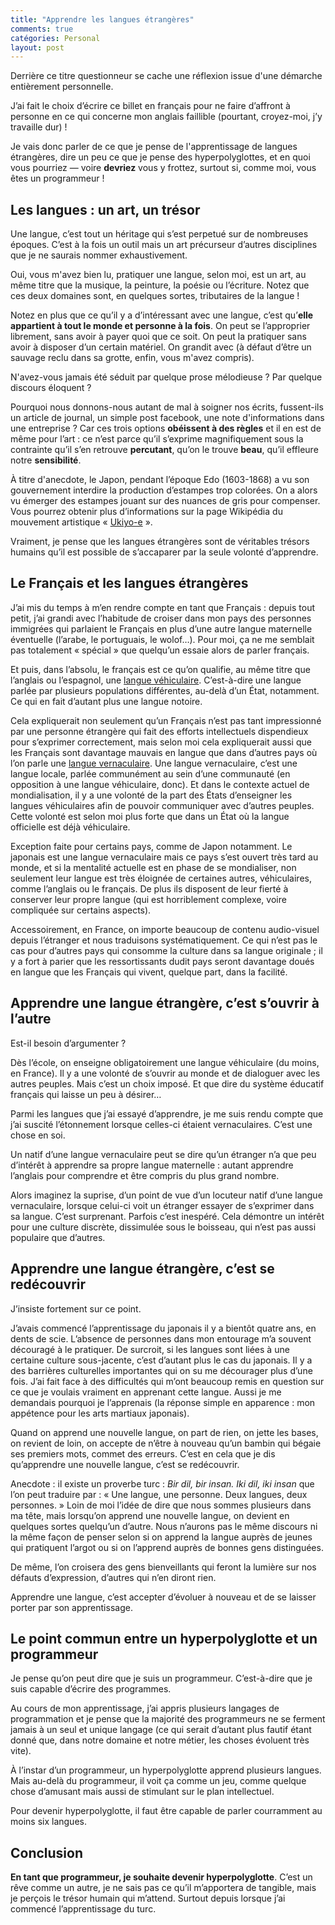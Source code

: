 ```yaml
---
title: "Apprendre les langues étrangères"
comments: true
catégories: Personal
layout: post
---
```


Derrière ce titre questionneur se cache une réflexion issue d'une démarche
entièrement personnelle.

J’ai fait le choix d’écrire ce billet en français pour ne faire d’affront à
personne en ce qui concerne mon anglais faillible (pourtant, croyez-moi,
j’y travaille dur) !

Je vais donc parler de ce que je pense de l'apprentissage de langues
étrangères, dire un peu ce que je pense des hyperpolyglottes, et en quoi vous
pourriez — voire **devriez** vous y frottez, surtout si, comme moi, vous êtes
un programmeur !

## Les langues : un art, un trésor

Une langue, c’est tout un héritage qui s’est perpetué sur de nombreuses
époques. C’est à la fois un outil mais un art précurseur d’autres disciplines
que je ne saurais nommer exhaustivement.

Oui, vous m'avez bien lu, pratiquer une langue, selon moi, est un art, au même
titre que la musique, la peinture, la poésie ou l’écriture. Notez que ces deux
domaines sont, en quelques sortes, tributaires de la langue !

Notez en plus que ce qu’il y a d’intéressant avec une langue, c’est qu’**elle
appartient à tout le monde et personne à la fois**. On peut se l’approprier
librement, sans avoir à payer quoi que ce soit. On peut la pratiquer sans avoir
à disposer d’un certain matériel. On grandit avec (à défaut d’être un sauvage
reclu dans sa grotte, enfin, vous m'avez compris).

N'avez-vous jamais été séduit par quelque prose mélodieuse ? Par quelque
discours éloquent ?

Pourquoi nous donnons-nous autant de mal à soigner nos écrits, fussent-ils un
article de journal, un simple post facebook, une note d'informations dans une
entreprise ? Car ces trois options **obéissent à des règles** et il en est de
même pour l’art : ce n’est parce qu’il s’exprime magnifiquement sous la
contrainte qu’il s’en retrouve **percutant**, qu’on le trouve **beau**, qu’il
effleure notre **sensibilité**.

À titre d'anecdote, le Japon, pendant l’époque Edo (1603-1868) a vu son
gouvernement interdire la production d’estampes trop colorées. On a alors vu
émerger des estampes jouant sur des nuances de gris pour compenser. Vous
pourrez obtenir plus d’informations sur la page Wikipédia du mouvement
artistique « [Ukiyo-e](https://fr.wikipedia.org/wiki/Ukiyo-e) ».

Vraiment, je pense que les langues étrangères sont de véritables trésors
humains qu’il est possible de s’accaparer par la seule volonté d’apprendre.

## Le Français et les langues étrangères

J’ai mis du temps à m’en rendre compte en tant que Français : depuis tout petit,
j’ai grandi avec l’habitude de croiser dans mon pays des personnes immigrées
qui parlaient le Français en plus d’une autre langue maternelle éventuelle
(l’arabe, le portuguais, le wolof…). Pour moi, ça ne me semblait pas totalement
« spécial » que quelqu’un essaie alors de parler français.

Et puis, dans l’absolu, le français est ce qu’on qualifie, au même titre que
l’anglais ou l’espagnol, une
[langue véhiculaire](https://fr.wikipedia.org/wiki/Langue_v%C3%A9hiculaire).
C’est-à-dire une langue parlée par plusieurs populations différentes, au-delà
d’un État, notamment. Ce qui en fait d’autant plus une langue notoire.

Cela expliquerait non seulement qu’un Français n’est pas tant impressionné par
une personne étrangère qui fait des efforts intellectuels dispendieux pour
s’exprimer correctement, mais selon moi cela expliquerait aussi que les
Français sont davantage mauvais en langue que dans d’autres pays où l’on parle
une [langue vernaculaire](https://fr.wikipedia.org/wiki/Langue_vernaculaire).
Une langue vernaculaire, c’est une langue locale, parlée communément au sein
d’une communauté (en opposition à une langue véhiculaire, donc). Et dans le
contexte actuel de mondialisation, il y a une volonté de la part des États
d’enseigner les langues véhiculaires afin de pouvoir communiquer avec d’autres
peuples. Cette volonté est selon moi plus forte que dans un État où la langue
officielle est déjà véhiculaire.

Exception faite pour certains pays, comme de Japon notamment. Le japonais est
une langue vernaculaire mais ce pays s’est ouvert très tard au monde, et si la
mentalité actuelle est en phase de se mondialiser, non seulement leur langue
est très éloignée de certaines autres, véhiculaires, comme l’anglais ou le
français. De plus ils disposent de leur fierté à conserver leur propre langue
(qui est horriblement complexe, voire compliquée sur certains aspects).

Accessoirement, en France, on importe beaucoup de contenu audio-visuel depuis
l’étranger et nous traduisons systématiquement. Ce qui n’est pas le cas pour
d’autres pays qui consomme la culture dans sa langue originale ; il y a fort
à parier que les ressortissants dudit pays seront davantage doués en langue
que les Français qui vivent, quelque part, dans la facilité.

## Apprendre une langue étrangère, c’est s’ouvrir à l’autre

Est-il besoin d’argumenter ?

Dès l’école, on enseigne obligatoirement une langue véhiculaire (du moins, en
France). Il y a une volonté de s’ouvrir au monde et de dialoguer avec les
autres peuples. Mais c’est un choix imposé. Et que dire du système éducatif
français qui laisse un peu à désirer…

Parmi les langues que j’ai essayé d’apprendre, je me suis rendu compte que j’ai
suscité l’étonnement lorsque celles-ci étaient vernaculaires. C’est une chose
en soi.

Un natif d’une langue vernaculaire peut se dire qu’un étranger n’a que peu
d’intérêt à apprendre sa propre langue maternelle : autant apprendre l’anglais
pour comprendre et être compris du plus grand nombre.

Alors imaginez la suprise, d’un point de vue d’un locuteur natif d’une langue
vernaculaire, lorsque celui-ci voit un étranger essayer de s’exprimer dans sa
langue. C’est surprenant. Parfois c’est inespéré. Cela démontre un intérêt pour
une culture discrète, dissimulée sous le boisseau, qui n’est pas aussi
populaire que d’autres.

## Apprendre une langue étrangère, c’est se redécouvrir

J’insiste fortement sur ce point.

J’avais commencé l’apprentissage du japonais il y a bientôt quatre ans, en
dents de scie. L’absence de personnes dans mon entourage m’a souvent découragé
à le pratiquer. De surcroit, si les langues sont liées à une certaine culture
sous-jacente, c’est d’autant plus le cas du japonais. Il y a des barrières
culturelles importantes qui on su me décourager plus d’une fois. J’ai fait face
à des difficultés qui m’ont beaucoup remis en question sur ce que je voulais
vraiment en apprenant cette langue. Aussi je me demandais pourquoi je
l’apprenais (la réponse simple en apparence : mon appétence pour les arts
martiaux japonais).

Quand on apprend une nouvelle langue, on part de rien, on jette les bases, on
revient de loin, on accepte de n’être à nouveau qu’un bambin qui bégaie ses
premiers mots, commet des erreurs. C’est en cela que je dis qu’apprendre une
nouvelle langue, c’est se redécouvrir.

Anecdote : il existe un proverbe turc : *Bir dil, bir insan. Iki dil, iki insan*
que l’on peut traduire par : « Une langue, une personne. Deux langues, deux
personnes. » Loin de moi l’idée de dire que nous sommes plusieurs dans ma tête,
mais lorsqu’on apprend une nouvelle langue, on devient en quelques sortes
quelqu’un d’autre. Nous n’aurons pas le même discours ni la même façon de
penser selon si on apprend la langue auprès de jeunes qui pratiquent l’argot ou
si on l’apprend auprès de bonnes gens distinguées.

De même, l’on croisera des gens bienveillants qui feront la lumière sur nos
défauts d’expression, d’autres qui n’en diront rien.

Apprendre une langue, c’est accepter d’évoluer à nouveau et de se laisser
porter par son apprentissage.

## Le point commun entre un hyperpolyglotte et un programmeur

Je pense qu’on peut dire que je suis un programmeur. C’est-à-dire que je suis
capable d’écrire des programmes.

Au cours de mon apprentissage, j’ai appris plusieurs langages de programmation
et je pense que la majorité des programmeurs ne se ferment jamais à un seul et
unique langage (ce qui serait d’autant plus fautif étant donné que, dans notre
domaine et notre métier, les choses évoluent très vite).

À l’instar d’un programmeur, un hyperpolyglotte apprend plusieurs langues. Mais
au-delà du programmeur, il voit ça comme un jeu, comme quelque chose d’amusant
mais aussi de stimulant sur le plan intellectuel. 

Pour devenir hyperpolyglotte, il faut être capable de parler courramment au
moins six langues.

## Conclusion

**En tant que programmeur, je souhaite devenir hyperpolyglotte**. C’est un rêve
comme un autre, je ne sais pas ce qu’il m’apportera de tangible, mais je
perçois le trésor humain qui m’attend. Surtout depuis lorsque j’ai commencé
l’apprentissage du turc.
